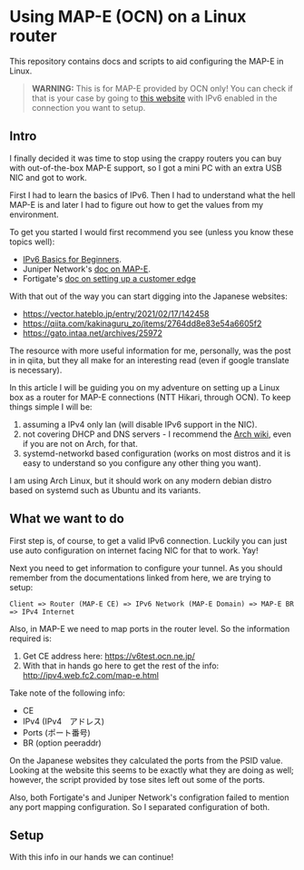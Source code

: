 # Using MAP-E (OCN) on a Linux router

This repository contains docs and scripts to aid configuring the MAP-E in Linux.

> **WARNING:** This is for MAP-E provided by OCN only! You can check if that is
> your case by going to [this website](https://v6test.ocn.ne.jp/) with IPv6 
> enabled in the connection you want to setup.

## Intro

I finally decided it was time to stop using the crappy routers you can buy with
out-of-the-box MAP-E support, so I got a mini PC with an extra USB NIC and got to
work.

First I had to learn the basics of IPv6. Then I had to understand what the hell
MAP-E is and later I had to figure out how to get the values from my environment.

To get you started I would first recommend you see (unless you know these topics
well):

* [IPv6 Basics for Beginners](https://www.youtube.com/watch?v=z7Al3P8ShM8).
* Juniper Network's [doc on MAP-E](https://www.juniper.net/documentation/en_US/junos/topics/topic-map/map-e-configuring.html).
* Fortigate's [doc on setting up a customer edge](https://docs.fortinet.com/document/fortigate/6.4.0/new-features/322815/map-e-support-6-4-1)

With that out of the way you can start digging into the Japanese websites:

* https://vector.hateblo.jp/entry/2021/02/17/142458
* https://qiita.com/kakinaguru_zo/items/2764dd8e83e54a6605f2
* https://gato.intaa.net/archives/25972

The resource with more useful information for me, personally, was the post in
in qiita, but they all make for an interesting read (even if google translate
is necessary).

In this article I will be guiding you on my adventure on setting up a Linux box
as a router for MAP-E connections (NTT Hikari, through OCN). To keep things
simple I will be:

1. assuming a IPv4 only lan (will disable IPv6 support in the NIC).
1. not covering DHCP and DNS servers - I recommend the [Arch wiki](https://wiki.archlinux.org),
   even if you are not on Arch, for that.
1. systemd-networkd based configuration (works on most distros and it is easy
   to understand so you configure any other thing you want).

I am using Arch Linux, but it should work on any modern debian distro based on
systemd such as Ubuntu and its variants.

## What we want to do

First step is, of course, to get a valid IPv6 connection. Luckily you can just
use auto configuration on internet facing NIC for that to work. Yay!

Next you need to get information to configure your tunnel. As you should remember
from the documentations linked from here, we are trying to setup:

```
Client => Router (MAP-E CE) => IPv6 Network (MAP-E Domain) => MAP-E BR => IPv4 Internet
```

Also, in MAP-E we need to map ports in the router level. So the information required is:

1. Get CE address here: https://v6test.ocn.ne.jp/
1. With that in hands go here to get the rest of the info: http://ipv4.web.fc2.com/map-e.html

Take note of the following info:

* CE
* IPv4 (IPv4　アドレス)
* Ports (ポート番号)
* BR (option peeraddr)

On the Japanese websites they calculated the ports from the PSID value. Looking
at the website this seems to be exactly what they are doing as well; however, the
script provided by tose sites left out some of the ports.

Also, both Fortigate's and Juniper Network's configration failed to mention any
port mapping configuration. So I separated configuration of both.


## Setup

With this info in our hands we can continue!

